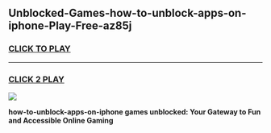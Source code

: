 
## Unblocked-Games-how-to-unblock-apps-on-iphone-Play-Free-az85j
<h3>
<a href="https://premium76.site?title=how-to-unblock-apps-on-iphone&ref=10A">CLICK TO PLAY</a></h3>
<hr>

<h3>
<a href="https://premium76.site?title=how-to-unblock-apps-on-iphone&ref=10A">CLICK 2 PLAY</a>
  
</h3>

<a href="https://premium76.site?title=how-to-unblock-apps-on-iphone&ref=10A"><img src="https://clearcache.store/games.png"></a>


**how-to-unblock-apps-on-iphone games unblocked: Your Gateway to Fun and Accessible Online Gaming**
